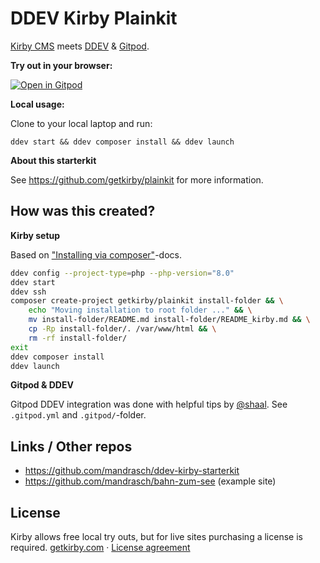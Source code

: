 
# DDEV Kirby Plainkit

[Kirby CMS](https://getkirby.com/) meets [DDEV](https://ddev.com/) & [Gitpod](https://gitpod.io/).

**Try out in your browser:**

[![Open in Gitpod](https://gitpod.io/button/open-in-gitpod.svg)](https://gitpod.io/#https://github.com/mandrasch/ddev-kirby-plainkit/)

**Local usage:**

Clone to your local laptop and run:

```
ddev start && ddev composer install && ddev launch
```

**About this starterkit**

See https://github.com/getkirby/plainkit for more information.

## How was this created?

**Kirby setup**

Based on ["Installing via composer"](https://getkirby.com/docs/cookbook/setup/composer#installing-composer)-docs.

```bash
ddev config --project-type=php --php-version="8.0"
ddev start
ddev ssh
composer create-project getkirby/plainkit install-folder && \
    echo "Moving installation to root folder ..." && \
    mv install-folder/README.md install-folder/README_kirby.md && \
    cp -Rp install-folder/. /var/www/html && \
    rm -rf install-folder/
exit 
ddev composer install
ddev launch
```

**Gitpod & DDEV**

Gitpod DDEV integration was done with helpful tips by [@shaal](https://github.com/shaal). See `.gitpod.yml` and `.gitpod/`-folder.

## Links / Other repos

- https://github.com/mandrasch/ddev-kirby-starterkit
- https://github.com/mandrasch/bahn-zum-see (example site)

## License

Kirby allows free local try outs, but for live sites purchasing a license is required.
[getkirby.com](https://getkirby.com) · [License agreement](https://getkirby.com/license)
